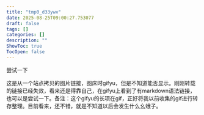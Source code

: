 ```yaml
---
title: "tmp0_d33ywv"
date: 2025-08-25T09:00:27.753077
draft: false
tags: []
categories: []
description: ""
ShowToc: true
TocOpen: false
---
```


尝试一下

这是从一个站点拷贝的图片链接，图床时gifyu，但是不知道能否显示。刚刚转载的链接已经失效，看来还是得靠自己，在gifyu上看到了有markdown语法链接，也可以是尝试一下。备注：这个gifyu的长项在gif，正好将我以前收集的gif进行转存整理。目前看来，还不错，就是不知道以后会发生什么幺蛾子。